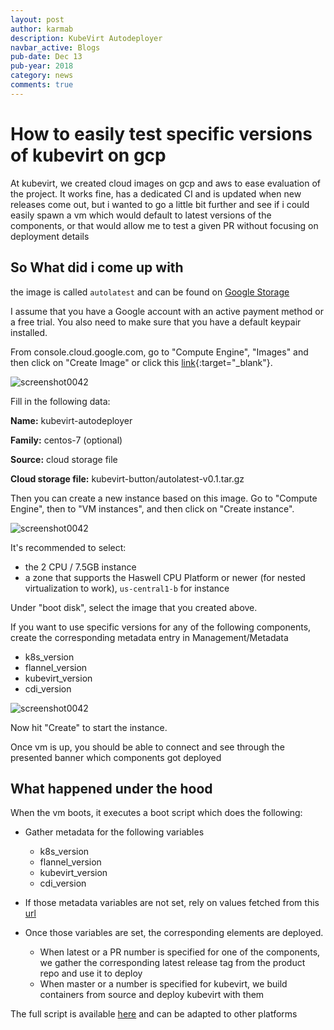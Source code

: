 ```yaml
---
layout: post
author: karmab
description: KubeVirt Autodeployer
navbar_active: Blogs
pub-date: Dec 13
pub-year: 2018
category: news
comments: true
---
```


# How to easily test specific versions of kubevirt on gcp

At kubevirt, we created cloud images on gcp and aws to ease evaluation of the project. It works fine, has a dedicated CI and is updated when new releases come out, but i wanted to go a little bit further and see if i could easily spawn a vm which would default to latest versions of the components, or that would allow me to test a given PR without focusing on deployment details

## So What did i come up with

the image is called `autolatest` and can be found on [Google Storage](https://console.cloud.google.com/storage/browser/kubevirt-button)

I assume that you have a Google account with an active payment method
or a free trial. You also need to make sure that you have a default keypair
installed.

From console.cloud.google.com, go to "Compute Engine", "Images" and then click
on "Create Image" or click this [link](https://console.cloud.google.com/compute/imagesAdd?){:target="_blank"}.

![screenshot0042](/assets/images/autodeployer/image.png)

Fill in the following data:

**Name:** kubevirt-autodeployer

**Family:** centos-7 (optional)

**Source:** cloud storage file

**Cloud storage file:** kubevirt-button/autolatest-v0.1.tar.gz

Then you can create a new instance based on this image.
Go to "Compute Engine", then to "VM instances", and then click on "Create instance".

![screenshot0042](/assets/images/autodeployer/instance.png)

It's recommended to select:

- the 2 CPU / 7.5GB instance
- a zone that supports the Haswell CPU Platform or newer (for nested virtualization to work), `us-central1-b` for instance

Under "boot disk", select the image that you created above.

If you want to use specific versions for any of the following components, create the corresponding metadata entry in Management/Metadata

- k8s_version
- flannel_version
- kubevirt_version
- cdi_version

![screenshot0042](/assets/images/autodeployer/metadata.png)


Now hit "Create" to start the instance.

Once vm is up, you should be able to connect and see through the presented banner which components got deployed


## What happened under the hood

When the vm boots, it executes a boot script which does the following:

- Gather metadata for the following variables
  - k8s_version
  - flannel_version
  - kubevirt_version
  - cdi_version

- If those metadata variables are not set, rely on values fetched from this [url](https://github.com/karmab/kubevirt-autodeployer/blob/master/versions.sh)

- Once those variables are set, the corresponding elements are deployed.
  - When latest or a PR number is specified for one of the components, we gather the corresponding latest release tag from the product repo and use it to deploy
  - When master or a number is specified for kubevirt, we build containers from source and deploy kubevirt with them

The full script is available [here](https://github.com/karmab/kubevirt-autodeployer/blob/master/image-files/first-boot.sh) and can be adapted to other platforms
